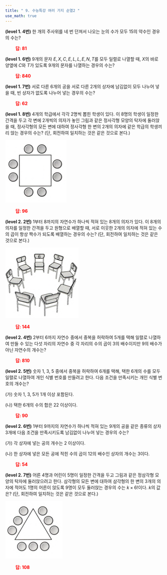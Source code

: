 ```yaml
---
title: " 9. 수능특강 여러 가지 순열2 "
use_math: true
---
```



**(level 1. 4번)** 한 개의 주사위를 네 번 던져서 나오는 눈의 수가 모두 15의 약수인 경우의 수는?

**<span style="color: red;">$\qquad$답: $81$</span>**

**(level 1. 6번)** 9개의 문자 $E, X, C, E, L, L, E, N, T$를 모두 일렬로 나열할 때, $X$의 바로 양옆에 $C$와 $T$가 있도록 9개의 문자를 나열하는 경우의 수는?

**<span style="color: red;">$\qquad$답: $840$</span>**

**(level 1. 7번)** 서로 다른 6개의 공을 서로 다른 2개의 상자에 남김없이 모두 나누어 넣을 때, 빈 상자가 없도록 나누어 넣는 경우의 수는?

**<span style="color: red;">$\qquad$답: $62$</span>**

**(level 1. 8번)** 4개의 학급에서 각각 2명씩 뽑힌 학생이 있다. 이 8명의 학생이 일정한 간격을 두고 각 변에 2개씩의 의자가 놓인 그림과 같은 정사각형 모양의 탁자에 둘러앉을 때, 정사각형의 모든 변에 대하여 정사각형 한 변의 2개의 의자에 같은 학급의 학생끼리 앉는 경우의 수는? (단, 회전하여 일치하는 것은 같은 것으로 본다.)

<img src="/assets/Pasted image 20240318211124.png"/>

**<span style="color: red;">$\qquad$답: $96$</span>**

**(level 2. 2번)** 1부터 8까지의 자연수가 하나씩 적혀 있는 8개의 의자가 있다. 이 8개의 의자를 일정한 간격을 두고 원형으로 배열할 때, 서로 이웃한 2개의 의자에 적혀 있는 수의 곱이 항상 짝수가 되도록 배열하는 경우의 수는? (단, 회전하여 일치하는 것은 같은 것으로 본다.)

<img src="/assets/Pasted image 20240318211204.png"/>

**<span style="color: red;">$\qquad$답: $144$</span>**

**(level 2. 4번)** 2부터 6까지 자연수 중에서 중복을 허락하여 5개를 택해 일렬로 나열하여 만들 수 있는 다섯 자리의 자연수 중 각 자리의 수의 곱이 3의 배수이지만 9의 배수가 아닌 자연수의 개수는?

**<span style="color: red;">$\qquad$답: $810$</span>**

**(level 2. 5번)** 숫자 1, 3, 5 중에서 중복을 허락하여 6개를 택해, 택한 6개의 수를 모두 일렬로 나열하여 개인 식별 번호를 만들려고 한다. 다음 조건을 만족시키는 개인 식별 번호의 개수는?

(가) 숫자 1, 3, 5가 1개 이상 포함된다.

(나) 택한 6개의 수의 합은 22 이상이다.

**<span style="color: red;">$\qquad$답: $90$</span>**

**(level 2. 6번)** 1부터 9까지의 자연수가 하나씩 적혀 있는 9개의 공을 같은 종류의 상자 3개에 다음 조건을 만족시키도록 남김없이 나누어 넣는 경우의 수는?

(가) 각 상자에 넣는 공의 개수는 2 이상이다.

(나) 한 상자에 넣은 모든 공에 적힌 수의 곱이 12의 배수인 상자의 개수는 3이다.

**<span style="color: red;">$\qquad$답: $54$</span>**

**(level 2. 7번)** 어른 4명과 어린이 5명이 일정한 간격을 두고 그림과 같은 정삼각형 모양의 탁자에 둘러앉으려고 한다. 삼각형의 모든 변에 대하여 삼각형의 한 변의 3개의 의자에 적어도 1명의 어른이 앉도록 9명이 모두 둘러앉는 경우의 수는 $k\times6!$이다. $k$의 값은? (단, 회전하여 일치하는 것은 같은 것으로 본다.)

<img src="/assets/Pasted image 20240318211236.png"/>

**<span style="color: red;">$\qquad$답: $108$</span>**